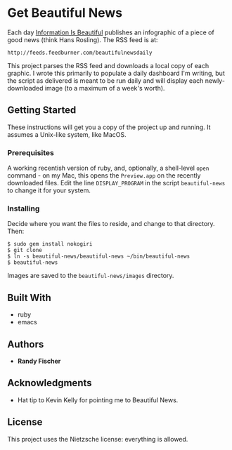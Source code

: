 # Get Beautiful News

Each day [Information Is Beautiful](https://informationisbeautiful.net/beautifulnews)
publishes an infographic of a piece of good news (think Hans Rosling). The RSS feed is at:

    http://feeds.feedburner.com/beautifulnewsdaily

This project parses the RSS feed and downloads a local copy of each
graphic. I wrote this primarily to populate a daily dashboard I'm writing,
but the script as delivered is meant to be run daily and will display
each newly-downloaded image (to a maximum of a week's worth).

## Getting Started

These instructions will get you a copy of the project up and
running. It assumes a Unix-like system, like MacOS.

### Prerequisites

A working recentish version of ruby, and, optionally, a shell-level
``open`` command - on my Mac, this opens the ``Preview.app`` on the
recently downloaded files.  Edit the line ``DISPLAY_PROGRAM`` in the
script ``beautiful-news`` to change it for your system.

### Installing

Decide where you want the files to reside, and change to that directory. Then:

```
$ sudo gem install nokogiri
$ git clone
$ ln -s beautiful-news/beautiful-news ~/bin/beautiful-news
$ beautiful-news
```

Images are saved to the ``beautiful-news/images`` directory.

## Built With

* ruby
* emacs

## Authors

* **Randy Fischer**

## Acknowledgments

* Hat tip to Kevin Kelly for pointing me to Beautiful News.

## License

This project uses the Nietzsche license: everything is allowed.
